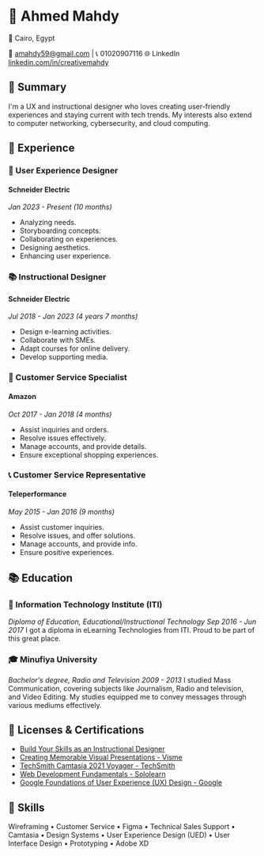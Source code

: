 # 👤 Ahmed Mahdy

📍 Cairo, Egypt

📧 amahdy59@gmail.com | 📞 01020907116
🌐 LinkedIn [linkedin.com/in/creativemahdy](https://linkedin.com/in/creativemahdy)

## 🌟 Summary
I'm a UX and instructional designer who loves creating user-friendly experiences and staying current with tech trends. My interests also extend to computer networking, cybersecurity, and cloud computing.

## 👔 Experience
### 🎨 User Experience Designer
#### Schneider Electric
*Jan 2023 - Present (10 months)*
- Analyzing needs.
- Storyboarding concepts.
- Collaborating on experiences.
- Designing aesthetics.
- Enhancing user experience.

### 📚 Instructional Designer
#### Schneider Electric
*Jul 2018 - Jan 2023 (4 years 7 months)*
- Design e-learning activities.
- Collaborate with SMEs.
- Adapt courses for online delivery.
- Develop supporting media.

### 🛒 Customer Service Specialist
#### Amazon
*Oct 2017 - Jan 2018 (4 months)*
- Assist inquiries and orders.
- Resolve issues effectively.
- Manage accounts, and provide details.
- Ensure exceptional shopping experiences.

### 📞 Customer Service Representative
#### Teleperformance
*May 2015 - Jan 2016 (9 months)*
- Assist customer inquiries.
- Resolve issues, and offer solutions.
- Manage accounts, and provide info.
- Ensure positive experiences.

## 📚 Education
### 🏫 Information Technology Institute (ITI)
*Diploma of Education, Educational/Instructional Technology*
*Sep 2016 - Jun 2017*
I got a diploma in eLearning Technologies from ITI. Proud to be part of this great place.

### 🎓 Minufiya University
*Bachelor's degree, Radio and Television*
*2009 - 2013*
I studied Mass Communication, covering subjects like Journalism, Radio and television, and Video Editing. My studies equipped me to convey messages through various mediums effectively.

## 📜 Licenses & Certifications
- [Build Your Skills as an Instructional Designer](https://example.com/certificate1)
- [Creating Memorable Visual Presentations - Visme](https://example.com/certificate2)
- [TechSmith Camtasia 2021 Voyager - TechSmith](https://example.com/certificate3)
- [Web Development Fundamentals - Sololearn](https://example.com/certificate4)
- [Google Foundations of User Experience (UX) Design - Google](https://example.com/certificate5)

## 🚀 Skills
Wireframing • Customer Service • Figma • Technical Sales Support • Camtasia • Design Systems • User Experience Design (UED) • User Interface Design • Prototyping • Adobe XD
